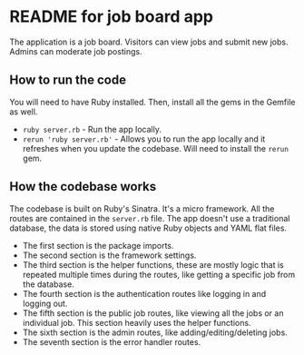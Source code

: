 # README for job board app

The application is a job board. Visitors can view jobs and submit new jobs. Admins can moderate job postings.

## How to run the code

You will need to have Ruby installed. Then, install all the gems in the Gemfile as well.

- `ruby server.rb` - Run the app locally.
- `rerun 'ruby server.rb'` - Allows you to run the app locally and it refreshes when you update the codebase. Will need to install the `rerun` gem.

## How the codebase works

The codebase is built on Ruby's Sinatra. It's a micro framework. All the routes are contained in the `server.rb` file. The app doesn't use a traditional database, the data is stored using native Ruby objects and YAML flat files.

- The first section is the package imports.
- The second section is the framework settings.
- The third section is the helper functions, these are mostly logic that is repeated multiple times during the routes, like getting a specific job from the database.
- The fourth section is the authentication routes like logging in and logging out.
- The fifth section is the public job routes, like viewing all the jobs or an individual job. This section heavily uses the helper functions.
- The sixth section is the admin routes, like adding/editing/deleting jobs.
- The seventh section is the error handler routes.

